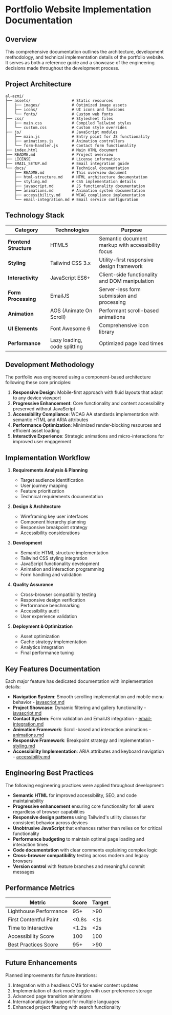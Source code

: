 # Portfolio Website Implementation Documentation

## Overview

This comprehensive documentation outlines the architecture, development methodology, and technical implementation details of the portfolio website. It serves as both a reference guide and a showcase of the engineering decisions made throughout the development process.

## Project Architecture

```
al-azmi/
├── assets/                  # Static resources
│   ├── images/              # Optimized image assets
│   ├── icons/               # UI icons and favicons
│   └── fonts/               # Custom web fonts
├── css/                     # Stylesheet files
│   ├── main.css             # Compiled Tailwind styles
│   └── custom.css           # Custom style overrides
├── js/                      # JavaScript modules
│   ├── main.js              # Entry point for JS functionality
│   ├── animations.js        # Animation controllers
│   └── form-handler.js      # Contact form functionality
├── index.html               # Main HTML document
├── README.md                # Project overview
├── LICENSE                  # License information
├── EMAIL_SETUP.md           # Email integration guide
└── docs/                    # Technical documentation
    ├── README.md            # This overview document
    ├── html-structure.md    # HTML architecture documentation
    ├── styling.md           # CSS implementation details
    ├── javascript.md        # JS functionality documentation
    ├── animations.md        # Animation system documentation
    ├── accessibility.md     # WCAG compliance implementation
    └── email-integration.md # Email service configuration
```

## Technology Stack

| Category               | Technologies                 | Purpose                                           |
| ---------------------- | ---------------------------- | ------------------------------------------------- |
| **Frontend Structure** | HTML5                        | Semantic document markup with accessibility focus |
| **Styling**            | Tailwind CSS 3.x             | Utility-first responsive design framework         |
| **Interactivity**      | JavaScript ES6+              | Client-side functionality and DOM manipulation    |
| **Form Processing**    | EmailJS                      | Server-less form submission and processing        |
| **Animation**          | AOS (Animate On Scroll)      | Performant scroll-based animations                |
| **UI Elements**        | Font Awesome 6               | Comprehensive icon library                        |
| **Performance**        | Lazy loading, code splitting | Optimized page load times                         |

## Development Methodology

The portfolio was engineered using a component-based architecture following these core principles:

1. **Responsive Design**: Mobile-first approach with fluid layouts that adapt to any device viewport
2. **Progressive Enhancement**: Core functionality and content accessibility preserved without JavaScript
3. **Accessibility Compliance**: WCAG AA standards implementation with semantic HTML and ARIA attributes
4. **Performance Optimization**: Minimized render-blocking resources and efficient asset loading
5. **Interactive Experience**: Strategic animations and micro-interactions for improved user engagement

## Implementation Workflow

1. **Requirements Analysis & Planning**

   - Target audience identification
   - User journey mapping
   - Feature prioritization
   - Technical requirements documentation

2. **Design & Architecture**

   - Wireframing key user interfaces
   - Component hierarchy planning
   - Responsive breakpoint strategy
   - Accessibility considerations

3. **Development**

   - Semantic HTML structure implementation
   - Tailwind CSS styling integration
   - JavaScript functionality development
   - Animation and interaction programming
   - Form handling and validation

4. **Quality Assurance**

   - Cross-browser compatibility testing
   - Responsive design verification
   - Performance benchmarking
   - Accessibility audit
   - User experience validation

5. **Deployment & Optimization**
   - Asset optimization
   - Cache strategy implementation
   - Analytics integration
   - Final performance tuning

## Key Features Documentation

Each major feature has dedicated documentation with implementation details:

- **Navigation System**: Smooth scrolling implementation and mobile menu behavior - [javascript.md](javascript.md)
- **Project Showcase**: Dynamic filtering and gallery functionality - [javascript.md](javascript.md)
- **Contact System**: Form validation and EmailJS integration - [email-integration.md](email-integration.md)
- **Animation Framework**: Scroll-based and interaction animations - [animations.md](animations.md)
- **Responsive Framework**: Breakpoint strategy and implementation - [styling.md](styling.md)
- **Accessibility Implementation**: ARIA attributes and keyboard navigation - [accessibility.md](accessibility.md)

## Engineering Best Practices

The following engineering practices were applied throughout development:

- **Semantic HTML** for improved accessibility, SEO, and code maintainability
- **Progressive enhancement** ensuring core functionality for all users regardless of browser capabilities
- **Responsive design patterns** using Tailwind's utility classes for consistent behavior across devices
- **Unobtrusive JavaScript** that enhances rather than relies on for critical functionality
- **Performance budgeting** to maintain optimal page loading and interaction times
- **Code documentation** with clear comments explaining complex logic
- **Cross-browser compatibility** testing across modern and legacy browsers
- **Version control** with feature branches and meaningful commit messages

## Performance Metrics

| Metric                 | Score | Target |
| ---------------------- | ----- | ------ |
| Lighthouse Performance | 95+   | >90    |
| First Contentful Paint | <0.8s | <1s    |
| Time to Interactive    | <1.2s | <2s    |
| Accessibility Score    | 100   | 100    |
| Best Practices Score   | 95+   | >90    |

## Future Enhancements

Planned improvements for future iterations:

1. Integration with a headless CMS for easier content updates
2. Implementation of dark mode toggle with user preference storage
3. Advanced page transition animations
4. Internationalization support for multiple languages
5. Enhanced project filtering with search functionality
